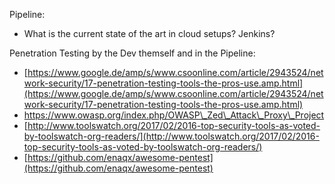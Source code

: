 Pipeline: 

* What is the current state of the art in cloud setups? Jenkins?

Penetration Testing by the Dev themself and in the Pipeline: 

* [https://www.google.de/amp/s/www.csoonline.com/article/2943524/network-security/17-penetration-testing-tools-the-pros-use.amp.html](https://www.google.de/amp/s/www.csoonline.com/article/2943524/network-security/17-penetration-testing-tools-the-pros-use.amp.html)
* https://www.owasp.org/index.php/OWASP\_Zed\_Attack\_Proxy\_Project
* [http://www.toolswatch.org/2017/02/2016-top-security-tools-as-voted-by-toolswatch-org-readers/](http://www.toolswatch.org/2017/02/2016-top-security-tools-as-voted-by-toolswatch-org-readers/)
* [https://github.com/enaqx/awesome-pentest](https://github.com/enaqx/awesome-pentest) 



